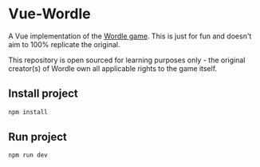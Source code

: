 # Vue-Wordle
A Vue implementation of the [Wordle game](https://www.powerlanguage.co.uk/wordle/). This is just for fun and doesn't aim to 100% replicate the original.

This repository is open sourced for learning purposes only - the original creator(s) of Wordle own all applicable rights to the game itself.

## Install project

```sh
npm install
```

## Run project

```shell
npm run dev
```
